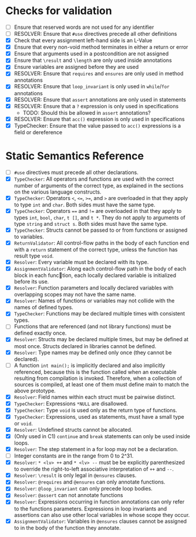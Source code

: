 # Checks for validation

* [ ] Ensure that reserved words are not used for any identifier
* [ ] RESOLVER: Ensure that `#use` directives precede all other definitions
* [X] Check that every assignment left-hand side is an L-Value
* [X] Ensure that every non-void method terminates in either a return or error
* [X] Ensure that arguments used in a postcondition are not assigned
* [X] Ensure that `\result` and `\length` are only used inside annotations
* [X] Ensure variables are assigned before they are used
* [X] RESOLVER: Ensure that `requires` and `ensures` are only used in method annotations
* [X] RESOLVER: Ensure that `loop_invariant` is only used in `while`/`for` annotations
* [X] RESOLVER: Ensure that `assert` annotations are only used in statements
* [X] RESOLVER: Ensure that a `?` expression is only used in specifications
  * TODO: Should this be allowed in `assert` annotations?
* [X] RESOLVER: Ensure that `acc()` expression is only used in specifications
* [X] TypeChecker: Ensure that the value passed to `acc()` expressions is a field or dereference

# Static Semantics Reference

* [ ] `#use` directives must precede all other declarations.
* [X] `TypeChecker`: All operators and functions are used with the correct number of arguments of the correct type, as explained in the sections on the various language constructs.
* [X] `TypeChecker`: Operators `<`, `<=`, `>=`, and `>` are overloaded in that they apply to type `int` and `char`. Both sides must have the same type.
* [X] `TypeChecker`: Operators `==` and `!=` are overloaded in that they apply to types `int`, `bool`, `char`, `t []`, and `t *`. They do not apply to arguments of type `string` and `struct s`. Both sides must have the same type.
* [X] `TypeChecker`: Structs cannot be passed to or from functions or assigned to variables.
* [X] `ReturnValidator`: All control-flow paths in the body of each function end with a `return` statement of the correct type, unless the function has result type `void`.
* [X] `Resolver`: Every variable must be declared with its type.
* [X] `AssignmentValidator`: Along each control-flow path in the body of each block in each function, each locally declared variable is initialized before its use.
* [X] `Resolver`: Function parameters and locally declared variables with overlapping scopes may not have the same name.
* [X] `Resolver`: Names of functions or variables may not collide with the names of defined types.
* [X] `TypeChecker`: Functions may be declared multiple times with consistent types.
* [ ] Functions that are referenced (and not library functions) must be defined exactly once.
* [X] `Resolver`: Structs may be declared multiple times, but may be defined at most once. Structs declared in libraries cannot be defined.
* [X] `Resolver`: Type names may be defined only once (they cannot be declared).
* [ ] A function `int main();` is implicitly declared and also implicitly referenced, because this is the function called when an executable resulting from compilation is invoked. Therefore, when a collection of sources is compiled, at least one of them must define main to match the above prototype.
* [X] `Resolver`: Field names within each struct must be pairwise distinct.
* [X] `TypeChecker`: Expressions `*NULL` are disallowed.
* [X] `TypeChecker`: Type `void` is used only as the return type of functions.
* [X] `TypeChecker`: Expressions, used as statements, must have a small type or `void`.
* [X] `Resolver`: Undefined structs cannot be allocated.
* [X] (Only used in C1) `continue` and `break` statements can only be used inside loops.
* [X] `Resolver`: The step statement in a for loop may not be a declaration.
* [ ] Integer constants are in the range from 0 to 2^31.
* [X] `Resolver`: `* <lv> ++` and `* <lv> --` must be be explicitly parenthesized to override the right-to-left associative interpretation of `++` and `--`.
* [X] `Resolver`: `\result` is only legal in `@ensures` clauses.
* [X] `Resolver`: `@requires` and `@ensures` can only annotate functions.
* [X] `Resolver`: `@loop_invariant` can only precede loop bodies.
* [X] `Resolver`: `@assert` can not annotate functions
* [X] `Resolver`: Expressions occurring in function annotations can only refer to the functions parameters. Expressions in loop invariants and assertions can also use other local variables in whose scope they occur.
* [X] `AssignmentValidator`: Variables in `@ensures` clauses cannot be assigned to in the body of the function they annotate.
